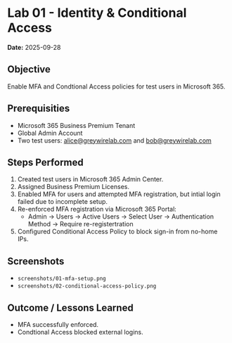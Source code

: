 # Lab 01 - Identity & Conditional Access
**Date:** 2025-09-28

## Objective
Enable MFA and Condtional Access policies for test users in Microsoft 365.

## Prerequisities 
- Microsoft 365 Business Premium Tenant
- Global Admin Account
- Two test users: alice@greywirelab.com and bob@greywirelab.com

## Steps Performed
1. Created test users in Microsoft 365 Admin Center.
2. Assigned Business Premium Licenses. 
3. Enabled MFA for users and attempted MFA registration, but intial login failed due to incomplete setup.
4. Re-enforced MFA registration via Microsoft 365 Portal:
    - Admin → Users → Active Users → Select User → Authentication Method → Require re-registertration
5. Configured Conditional Access Policy to block sign-in from no-home IPs.

## Screenshots
- `screenshots/01-mfa-setup.png`
- `screenshots/02-conditional-access-policy.png`

## Outcome / Lessons Learned
- MFA successfully enforced. 
- Condtional Access blocked external logins.